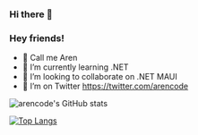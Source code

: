 ### Hi there 👋

### Hey friends!
- 🔭 Call me Aren
- 🌱 I’m currently learning .NET
- 👯 I’m looking to collaborate on .NET MAUI
- 🤔 I’m on Twitter https://twitter.com/arencode

![arencode's GitHub stats](https://github-readme-stats.vercel.app/api?username=SimenCTan&count_private=true&show_icons=true&theme=transparent)

[![Top Langs](https://github-readme-stats.vercel.app/api/top-langs/?username=SimenCTan&count_private=true)](https://github.com/anuraghazra/github-readme-stats)
